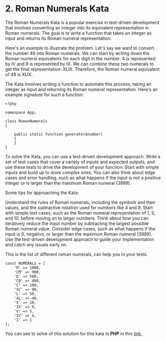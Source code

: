 # 2. Roman Numerals Kata

The Roman Numerals Kata is a popular exercise in test-driven development that involves converting an integer into its equivalent representation in Roman numerals. The goal is to write a function that takes an integer as input and returns its Roman numeral representation.

Here's an example to illustrate the problem. Let's say we want to convert the number 49 into Roman numerals. We can start by writing down the Roman numeral equivalents for each digit in the number: 4 is represented by IV and 9 is represented by IX. We can combine these two numerals to get the final representation: XLIX. Therefore, the Roman numeral equivalent of 49 is XLIX.

The Kata involves writing a function to automate this process, taking an integer as input and returning its Roman numeral representation. Here's an example signature for such a function:


```
<?php

namespace App;

class RomanNumerals
{

    public static function generate($number)
    {
    }
}
```
To solve the Kata, you can use a test-driven development approach. Write a set of test cases that cover a variety of inputs and expected outputs, and use these tests to drive the development of your function. Start with simple inputs and build up to more complex ones. You can also think about edge cases and error handling, such as what happens if the input is not a positive integer or is larger than the maximum Roman numeral (3999).

Some tips for approaching the Kata:

Understand the rules of Roman numerals, including the symbols and their values, and the subtractive notation used for numbers like 4 and 9.
Start with simple test cases, such as the Roman numeral representation of 1, 5, and 10, before moving on to larger numbers.
Think about how you can iteratively reduce the input number by subtracting the largest possible Roman numeral value.
Consider edge cases, such as what happens if the input is 0, negative, or larger than the maximum Roman numeral (3999).
Use the test-driven development approach to guide your implementation and catch any issues early on.

This is the list of different roman numerals, can help you in your tests.

```
const NUMERALS = [
    'M' => 1000,
    'CM' => 900,
    'D' => 500,
    'CD' => 400,
    'C' => 100,
    'XC' => 90,
    'L' => 50,
    'XL' => 40,
    'X' => 10,
    'IX' => 9,
    'V' => 5,
    'IV' => 4,
    'I' => 1
];
```

You can see to solve of this solution for this kata in **PHP** in this [link.](../php/tests/RomanNumeralsTests.php)
